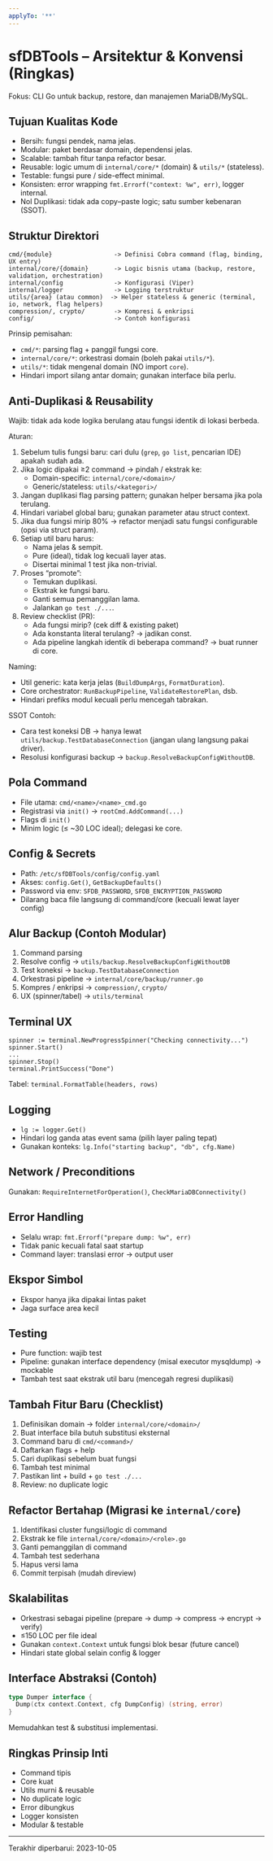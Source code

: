 ```yaml
---
applyTo: '**'
---
```

# sfDBTools – Arsitektur & Konvensi (Ringkas)

Fokus: CLI Go untuk backup, restore, dan manajemen MariaDB/MySQL.

## Tujuan Kualitas Kode
- Bersih: fungsi pendek, nama jelas.
- Modular: paket berdasar domain, dependensi jelas.
- Scalable: tambah fitur tanpa refactor besar.
- Reusable: logic umum di `internal/core/*` (domain) & `utils/*` (stateless).
- Testable: fungsi pure / side-effect minimal.
- Konsisten: error wrapping `fmt.Errorf("context: %w", err)`, logger internal.
- Nol Duplikasi: tidak ada copy–paste logic; satu sumber kebenaran (SSOT).

## Struktur Direktori
```
cmd/{module}                 -> Definisi Cobra command (flag, binding, UX entry)
internal/core/{domain}       -> Logic bisnis utama (backup, restore, validation, orchestration)
internal/config              -> Konfigurasi (Viper)
internal/logger              -> Logging terstruktur
utils/{area} (atau common)  -> Helper stateless & generic (terminal, io, network, flag helpers)
compression/, crypto/        -> Kompresi & enkripsi
config/                      -> Contoh konfigurasi
```

Prinsip pemisahan:
- `cmd/*`: parsing flag + panggil fungsi core.
- `internal/core/*`: orkestrasi domain (boleh pakai `utils/*`).
- `utils/*`: tidak mengenal domain (NO import `core`).
- Hindari import silang antar domain; gunakan interface bila perlu.

## Anti-Duplikasi & Reusability
Wajib: tidak ada kode logika berulang atau fungsi identik di lokasi berbeda.

Aturan:
1. Sebelum tulis fungsi baru: cari dulu (`grep`, `go list`, pencarian IDE) apakah sudah ada.
2. Jika logic dipakai ≥2 command → pindah / ekstrak ke:
   - Domain-specific: `internal/core/<domain>/`
   - Generic/stateless: `utils/<kategori>/`
3. Jangan duplikasi flag parsing pattern; gunakan helper bersama jika pola terulang.
4. Hindari variabel global baru; gunakan parameter atau struct context.
5. Jika dua fungsi mirip 80% → refactor menjadi satu fungsi configurable (opsi via struct param).
6. Setiap util baru harus:
   - Nama jelas & sempit.
   - Pure (ideal), tidak log kecuali layer atas.
   - Disertai minimal 1 test jika non-trivial.
7. Proses “promote”:
   - Temukan duplikasi.
   - Ekstrak ke fungsi baru.
   - Ganti semua pemanggilan lama.
   - Jalankan `go test ./...`.
8. Review checklist (PR):
   - Ada fungsi mirip? (cek diff & existing paket)
   - Ada konstanta literal terulang? → jadikan const.
   - Ada pipeline langkah identik di beberapa command? → buat runner di core.

Naming:
- Util generic: kata kerja jelas (`BuildDumpArgs`, `FormatDuration`).
- Core orchestrator: `RunBackupPipeline`, `ValidateRestorePlan`, dsb.
- Hindari prefiks modul kecuali perlu mencegah tabrakan.

SSOT Contoh:
- Cara test koneksi DB → hanya lewat `utils/backup.TestDatabaseConnection` (jangan ulang langsung pakai driver).
- Resolusi konfigurasi backup → `backup.ResolveBackupConfigWithoutDB`.

## Pola Command
- File utama: `cmd/<name>/<name>_cmd.go`
- Registrasi via `init()` -> `rootCmd.AddCommand(...)`
- Flags di `init()`
- Minim logic (≤ ~30 LOC ideal); delegasi ke core.

## Config & Secrets
- Path: `/etc/sfDBTools/config/config.yaml`
- Akses: `config.Get()`, `GetBackupDefaults()`
- Password via env: `SFDB_PASSWORD`, `SFDB_ENCRYPTION_PASSWORD`
- Dilarang baca file langsung di command/core (kecuali lewat layer config)

## Alur Backup (Contoh Modular)
1. Command parsing
2. Resolve config → `utils/backup.ResolveBackupConfigWithoutDB`
3. Test koneksi → `backup.TestDatabaseConnection`
4. Orkestrasi pipeline → `internal/core/backup/runner.go`
5. Kompres / enkripsi → `compression/`, `crypto/`
6. UX (spinner/tabel) → `utils/terminal`

## Terminal UX
```
spinner := terminal.NewProgressSpinner("Checking connectivity...")
spinner.Start()
...
spinner.Stop()
terminal.PrintSuccess("Done")
```
Tabel: `terminal.FormatTable(headers, rows)`

## Logging
- `lg := logger.Get()`
- Hindari log ganda atas event sama (pilih layer paling tepat)
- Gunakan konteks: `lg.Info("starting backup", "db", cfg.Name)`

## Network / Preconditions
Gunakan: `RequireInternetForOperation()`, `CheckMariaDBConnectivity()`

## Error Handling
- Selalu wrap: `fmt.Errorf("prepare dump: %w", err)`
- Tidak panic kecuali fatal saat startup
- Command layer: translasi error → output user

## Ekspor Simbol
- Ekspor hanya jika dipakai lintas paket
- Jaga surface area kecil

## Testing
- Pure function: wajib test
- Pipeline: gunakan interface dependency (misal executor mysqldump) → mockable
- Tambah test saat ekstrak util baru (mencegah regresi duplikasi)

## Tambah Fitur Baru (Checklist)
1. Definisikan domain → folder `internal/core/<domain>/`
2. Buat interface bila butuh substitusi eksternal
3. Command baru di `cmd/<command>/`
4. Daftarkan flags + help
5. Cari duplikasi sebelum buat fungsi
6. Tambah test minimal
7. Pastikan lint + build + `go test ./...`
8. Review: no duplicate logic

## Refactor Bertahap (Migrasi ke `internal/core`)
1. Identifikasi cluster fungsi/logic di command
2. Ekstrak ke file `internal/core/<domain>/<role>.go`
3. Ganti pemanggilan di command
4. Tambah test sederhana
5. Hapus versi lama
6. Commit terpisah (mudah direview)

## Skalabilitas
- Orkestrasi sebagai pipeline (prepare → dump → compress → encrypt → verify)
- ≤150 LOC per file ideal
- Gunakan `context.Context` untuk fungsi blok besar (future cancel)
- Hindari state global selain config & logger

## Interface Abstraksi (Contoh)
```go
type Dumper interface {
  Dump(ctx context.Context, cfg DumpConfig) (string, error)
}
```
Memudahkan test & substitusi implementasi.

## Ringkas Prinsip Inti
- Command tipis
- Core kuat
- Utils murni & reusable
- No duplicate logic
- Error dibungkus
- Logger konsisten
- Modular & testable

---
Terakhir diperbarui: 2023-10-05
